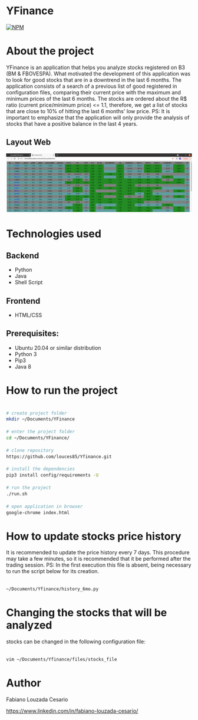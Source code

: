 # YFinance
[![NPM](https://img.shields.io/npm/l/react)](https://github.com/louces85/Yfinance/blob/master/LICENSE) 

# About the project

YFinance is an application that helps you analyze stocks registered on B3 (BM & FBOVESPA). What motivated the development of this application was to look for good stocks that are in a downtrend in the last 6 months.
The application consists of a search of a previous list of good registered in configuration files, comparing their current price with the maximum and minimum prices of the last 6 months. The stocks are ordered about the R$ ratio (current price/minimum price) <= 1.1, therefore, we get a list of stocks that are close to 10% of hitting the last 6 months' low price.
PS: It is important to emphasize that the application will only provide the analysis of stocks that have a positive balance in the last 4 years.

## Layout Web
![Web 1](https://github.com/louces85/Yfinance/blob/master/assets/main.png)

# Technologies used
## Backend
- Python
- Java
- Shell Script

## Frontend
- HTML/CSS

## Prerequisites:
  - Ubuntu 20.04 or similar distribution
 - Python 3
 - Pip3
 - Java 8

# How to run the project

```bash

# create project folder
mkdir ~/Documents/YFinance

# enter the project folder
cd ~/Documents/YFinance/

# clone repository
https://github.com/louces85/Yfinance.git

# install the dependencies
pip3 install config/requirements -U

# run the project
./run.sh

# open application in browser
google-chrome index.html
```
# How to update stocks price history
It is recommended to update the price history every 7 days. This procedure may take a few minutes, so it is recommended that it be performed after the trading session.
PS: In the first execution this file is absent, being necessary to run the script below for its creation.

```bash

~/Documents/Yfinance/history_6mo.py

```
# Changing the stocks that will be analyzed
stocks can be changed in the following configuration file:

```bash

vim ~/Documents/Yfinance/files/stocks_file

```

# Author

Fabiano Louzada Cesario

https://www.linkedin.com/in/fabiano-louzada-cesario/
